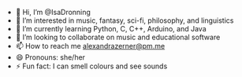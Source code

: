 - 👋 Hi, I’m @IsaDronning
- 👀 I’m interested in music, fantasy, sci-fi, philosophy, and linguistics
- 🌱 I’m currently learning Python, C, C++, Arduino, and Java
- 💞️ I’m looking to collaborate on music and educational software
- 📫 How to reach me alexandrazerner@pm.me
- 😄 Pronouns: she/her
- ⚡ Fun fact: I can smell colours and see sounds

<!---
IsaDronning/IsaDronning is a ✨ special ✨ repository because its `README.md` (this file) appears on your GitHub profile.
You can click the Preview link to take a look at your changes.
--->
